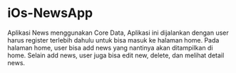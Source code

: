 # iOs-NewsApp
Aplikasi News menggunakan Core Data, Aplikasi ini dijalankan dengan user harus register terlebih dahulu untuk bisa masuk ke halaman home. Pada halaman home, user bisa add news yang nantinya akan ditampilkan di home. Selain add news, user juga bisa edit new, delete, dan melihat detail news.
